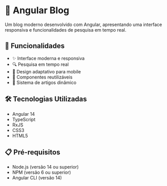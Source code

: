 # 📝 Angular Blog

Um blog moderno desenvolvido com Angular, apresentando uma interface responsiva e funcionalidades de pesquisa em tempo real.

## 🚀 Funcionalidades

- ✨ Interface moderna e responsiva
- 🔍 Pesquisa em tempo real
- 📱 Design adaptativo para mobile
- 🎨 Componentes reutilizáveis
- 📄 Sistema de artigos dinâmico

## 🛠️ Tecnologias Utilizadas

- Angular 14
- TypeScript
- RxJS
- CSS3
- HTML5

## 📋 Pré-requisitos

- Node.js (versão 14 ou superior)
- NPM (versão 6 ou superior)
- Angular CLI (versão 14)

